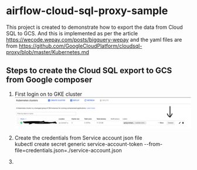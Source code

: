 # airflow-cloud-sql-proxy-sample
This project is created to demonstrate how to export the data from Cloud SQL to GCS. And this is implemented as per the article https://wecode.wepay.com/posts/bigquery-wepay and the yaml files are from  https://github.com/GoogleCloudPlatform/cloudsql-proxy/blob/master/Kubernetes.md

## Steps to create the Cloud SQL export to GCS from Google composer

1) First login on to GKE cluster 
![alt text](https://github.com/porumamilla/airflow-cloud-sql-proxy-sample/blob/master/images/Screen%20Shot%202019-05-17%20at%203.02.35%20PM.png) 

1) Create the credentials from Service account json file </br>
kubectl create secret generic service-account-token --from-file=credentials.json=./service-account.json

2) 
